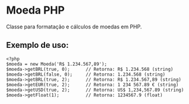 ﻿# Moeda PHP

Classe para formatação e cálculos de moedas em PHP.

## Exemplo de uso:

	<?php
	$moeda = new Moeda('R$ 1.234.567,89');
	$moeda->getBRL(true, 0);      // Retorna: R$ 1.234.568 (string)
	$moeda->getBRL(false, 0);     // Retorna: 1.234.568 (string)
	$moeda->getBRL(true, 2);      // Retorna: R$ 1.234.567,89 (string)
	$moeda->getEUR(true, 2);      // Retorna: 1 234 567.89 € (string)
	$moeda->getUSD(true, 2);      // Retorna: US$ 1,234,567.89 (string)
	$moeda->getFloat(1);          // Retorna: 1234567.9 (float)
